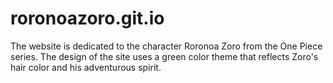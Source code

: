 # roronoazoro.git.io
The website is dedicated to the character Roronoa Zoro from the One Piece series. The design of the site uses a green color theme that reflects Zoro's hair color and his adventurous spirit.
